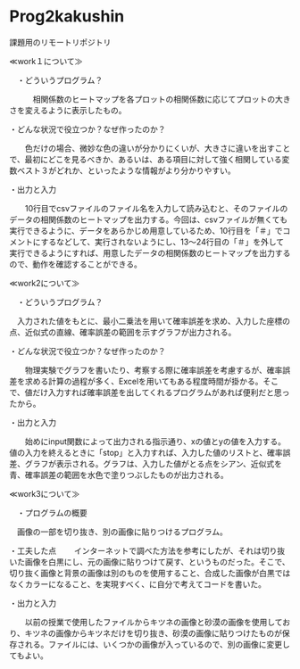 # Prog2kakushin
課題用のリモートリポジトリ

≪work１について≫

　・どういうプログラム？
 
　　　相関係数のヒートマップを各プロットの相関係数に応じてプロットの大きさを変えるように表示したもの。
  
  ・どんな状況で役立つか？なぜ作ったのか？
  
  　　色だけの場合、微妙な色の違いが分かりにくいが、大きさに違いを出すことで、最初にどこを見るべきか、あるいは、ある項目に対して強く相関している変数ベスト３がどれか、といったような情報がより分かりやすい。
  
  ・出力と入力
  
  　　10行目でcsvファイルのファイル名を入力して読み込むと、そのファイルのデータの相関係数のヒートマップを出力する。今回は、csvファイルが無くても実行できるように、データをあらかじめ用意しているため、10行目を「＃」でコメントにするなどして、実行されないようにし、13～24行目の「＃」を外して実行できるようにすれば、用意したデータの相関係数のヒートマップを出力するので、動作を確認することができる。



≪work2について≫

　・どういうプログラム？

   　入力された値をもとに、最小二乗法を用いて確率誤差を求め、入力した座標の点、近似式の直線、確率誤差の範囲を示すグラフが出力される。

  ・どんな状況で役立つか？なぜ作ったのか？

  　　物理実験でグラフを書いたり、考察する際に確率誤差を考慮するが、確率誤差を求める計算の過程が多く、Excelを用いてもある程度時間が掛かる。そこで、値だけ入力すれば確率誤差を出してくれるプログラムがあれば便利だと思ったから。


   ・出力と入力

   　　始めにinput関数によって出力される指示通り、xの値とyの値を入力する。値の入力を終えるときに「stop」と入力すれば、入力した値のリストと、確率誤差、グラフが表示される。グラフは、入力した値がとる点をシアン、近似式を青、確率誤差の範囲を水色で塗りつぶしたものが出力される。



≪work3について≫

　・プログラムの概要

   　画像の一部を切り抜き、別の画像に貼りつけるプログラム。

  ・工夫した点
  　　インターネットで調べた方法を参考にしたが、それは切り抜いた画像を白黒にし、元の画像に貼りつけて戻す、というものだった。そこで、切り抜く画像と背景の画像は別のものを使用すること、合成した画像が白黒ではなくカラーになること、を実現すべく、に自分で考えてコードを書いた。


   ・出力と入力

   　　以前の授業で使用したファイルからキツネの画像と砂漠の画像を使用しており、キツネの画像からキツネだけを切り抜き、砂漠の画像に貼りつけたものが保存される。ファイルには、いくつかの画像が入っているので、別の画像に変更してもよい。
